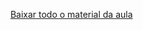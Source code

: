 &nbsp; 
[Baixar todo o material da aula](https://download-directory.github.io/?url=http://github.com/IgorAvilaPereira/pbd2025_1sem/tree/main/./2_aula)
